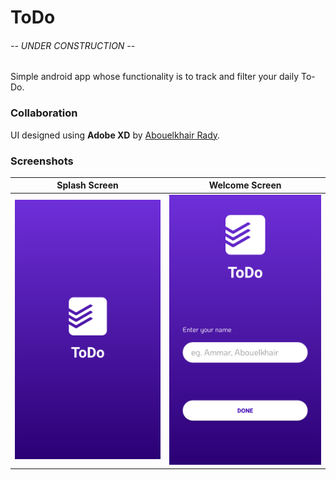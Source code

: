 # ToDo 

###### *-- UNDER CONSTRUCTION --*

Simple android app whose functionality is to track and filter your daily To-Do.


### Collaboration

UI designed using **Adobe XD** by [Abouelkhair Rady](https://www.behance.net/Abou-Elkhair).


### Screenshots

| Splash Screen | Welcome Screen |
|-|-|
| ![Splash](screenshots/0.Splash.png) | ![Welcome](screenshots/1.Welcome.png) |

